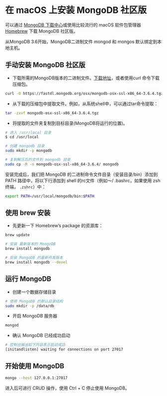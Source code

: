 # 在 macOS 上安装 MongoDB 社区版

可以通过 [MongoDB 下载中心](https://www.mongodb.com/download-center)或使用比较流行的 macOS 软件包管理器 [Homebrew](https://brew.sh/) 下载 MongoDB 社区版。

从MongoDB 3.6开始，MongoDB二进制文件 mongod 和 mongos 默认绑定到本地主机。

## 手动安装 MongoDB 社区版

* 下载所需的MongoDB版本的二进制文件。[下载地址](https://www.mongodb.com/download-center?jmp=nav#community)，或者使用curl 命令下载压缩包。

```sh
curl -O https://fastdl.mongodb.org/osx/mongodb-osx-ssl-x86_64-3.6.4.tgz
```

* 从下载的压缩包中提取文件。例如，从系统shell中，可以通过tar命令提取：

```sh
tar -zxvf mongodb-osx-ssl-x86_64-3.6.4.tgz
```

* 将提取的文件夹复制到目标目录(MongoDB将运行的位置)。

```sh
# 进入 /usr/local 目录
$ cd /usr/local

# 创建 mongodb 目录
sudo mkdir -p mongodb

# 复制解压后的文件到 mongodb 目录
sudo cp -R -n mongodb-osx-ssl-x86_64-3.6.4/ mongodb
```

安装完成后，我们把 MongoDB 的二进制命令文件目录（安装目录/bin）添加到 PATH 路径中，将以下行添加到 shell 的rc文件（例如〜/ .bashrc，如果使用 zsh 终端， `.zshrc`）中：

```sh
export PATH=/usr/local/mongodb/bin:$PATH
```

## 使用 brew 安装

* 先更新一下 Homebrew’s package 的资源库：

```sh
brew update

# 安装 最新版本的 MongoDB
brew install mongodb

# 安装 MongoDB 的最新开发版本
brew install mongodb --devel
```

## 运行 MongoDB

* 创建一个数据存储目录

```sh
# 使用 MongoDB 的默认目录结构
sudo mkdir -p /data/db
```

* 开启 MongoDB 服务器

```sh
mongod
```

* 确认 MongoDB 已经成功启动

```sh
# 控制台输出如下内容表示启动成功
[initandlisten] waiting for connections on port 27017
```

## 开始使用 MongoDB

```sh
mongo --host 127.0.0.1:27017
```

进入后可进行 CRUD 操作，使用 Ctrl + C 停止使用 MongoDB。